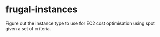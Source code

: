 # frugal-instances
Figure out the instance type to use for EC2 cost optimisation using spot given a set of criteria.

